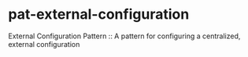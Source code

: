 # pat-external-configuration
External Configuration Pattern :: A pattern for configuring a centralized, external configuration
